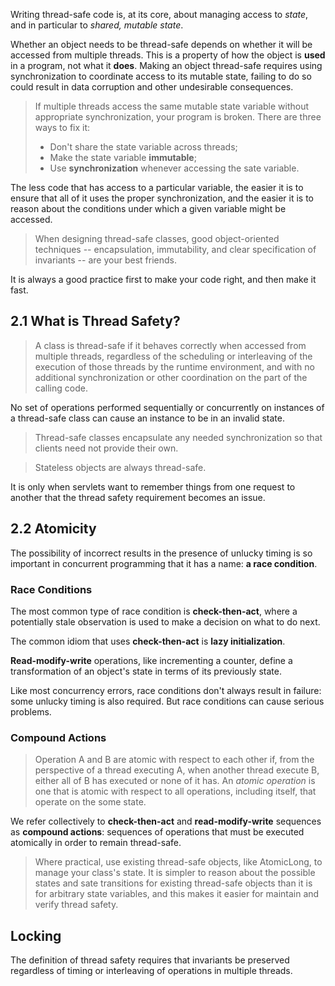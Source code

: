 Writing thread-safe code is, at its core, about managing access to *state*, and in particular to *shared, mutable state*.

Whether an object needs to be thread-safe depends on whether it will be accessed from multiple threads. This is a property of how the object is **used** in a program, not what it **does**. Making an object thread-safe requires using synchronization to coordinate access to its mutable state, failing to do so could result in data corruption and other undesirable consequences.

> If multiple threads  access the same mutable state variable without appropriate synchronization, your program is broken. There are three ways to fix it:
> - Don't share the state variable across threads;
> - Make the state variable **immutable**;
> - Use **synchronization** whenever accessing the sate variable.

The less code that has access to a particular variable, the easier it is to ensure that all of it uses the proper synchronization, and the easier it is to reason about the conditions under which a given variable might be accessed.

> When designing thread-safe classes, good object-oriented techniques -- encapsulation, immutability, and clear specification of invariants -- are your best friends. 

It is always a good practice first to make your code right, and then make it fast.

## 2.1 What is Thread Safety?

> A class is thread-safe if it behaves correctly when accessed from multiple threads, regardless of the scheduling or interleaving of the execution of those threads by the runtime environment, and with no additional synchronization or other coordination on the part of the calling code.

No set of operations performed sequentially or concurrently on instances of a thread-safe class can cause an instance to be in an invalid state.

> Thread-safe classes encapsulate any needed synchronization so that clients need not provide their own.

> Stateless objects are always thread-safe.

It is only when servlets want to remember things from one request to another that the thread safety requirement becomes an issue.

## 2.2 Atomicity

The possibility of incorrect results in the presence of unlucky timing is so important in concurrent programming that it has a name: **a race condition**.

### Race Conditions

The most common type of race condition is **check-then-act**, where a potentially stale observation is used to make a decision on what to do next.

The common idiom that uses **check-then-act** is **lazy initialization**.

**Read-modify-write** operations, like incrementing a counter, define a transformation of an object's state in terms of its previously state.

Like most concurrency errors, race conditions don't always result in failure: some unlucky timing is also required. But race conditions can cause serious problems.

### Compound Actions

> Operation A and B are atomic with respect to each other if, from the perspective of a thread executing A, when another thread execute B, either all of B has executed or none of it has. An *atomic operation* is one that is atomic with respect to all operations, including itself, that operate on the some state.

We refer collectively to **check-then-act** and **read-modify-write** sequences as **compound actions**: sequences of operations that must be executed atomically in order to remain thread-safe.

> Where practical, use existing thread-safe objects, like AtomicLong, to manage your class's state. It is simpler to reason about the possible states and sate transitions for existing thread-safe objects than it is for arbitrary state variables, and this makes it easier for maintain and verify thread safety.

## Locking

The definition of thread safety requires that invariants be preserved regardless of timing or interleaving of operations in multiple threads.




